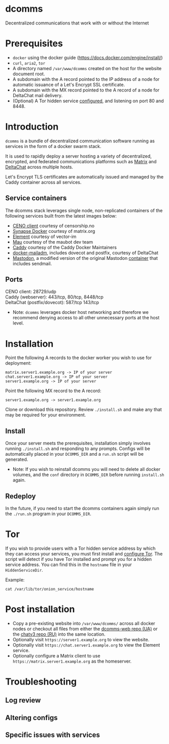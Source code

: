 # dcomms

Decentralized communications that work with or without the Internet 

# Prerequisites
* `docker` using the docker guide (https://docs.docker.com/engine/install/)
* `curl`, `aria2`, `tor`
* A directory named `/var/www/dcomms` created on the host for the website document root.
* A subdomain with the A record pointed to the IP address of a node for automatic issuance of a Let's Encrypt SSL certificate.
* A subdomain with the MX record pointed to the A record of a node for DeltaChat mail delivery.
* (Optional) A Tor hidden service [configured](https://community.torproject.org/onion-services/setup/), and listening on port 80 and 8448.

# Introduction

`dcomms` is a bundle of decentralized communication software running as services in the form of a docker swarm stack.

It is used to rapidly deploy a server hosting a variety of decentralized, encrypted, and federated communications platforms such as [Matrix](https://matrix.org/) and [DeltaChat](https://delta.chat) across multiple hosts.

Let's Encrypt TLS certificates are automatically issued and managed by the Caddy container across all services.

## Service containers

The dcomms stack leverages single node, non-replicated containers of the following services built from the latest images below:

* [CENO client](https://hub.docker.com/r/equalitie/ceno-client) courtesy of censorship.no
* [Synapse Docker](https://hub.docker.com/r/matrixdotorg/synapse/) courtesy of matrix.org
* [Element](https://hub.docker.com/r/vectorim/element-web/) courtesy of vector-im
* [Mau](https://mau.dev/maubot/maubot) courtesy of the maubot dev team
* [Caddy](https://hub.docker.com/_/caddy) courtesy of the Caddy Docker Maintainers
* [docker-mailadm](https://github.com/deltachat/docker-mailadm), includes dovecot and postfix, courtesy of DeltaChat
* [Mastodon](https://hub.docker.com/r/aphick/mastodon-sendmail), a modified version of the original Mastodon [container](https://hub.docker.com/r/tootsuite/mastodon) that includes sendmail.

## Ports

CENO client: 28729/udp \
Caddy (webserver): 443/tcp, 80/tcp, 8448/tcp \
DeltaChat (postfix/dovecot): 587/tcp 143/tcp

* Note: `dcomms` leverages docker host networking and therefore we recommend denying access to all other unnecessary ports at the host level.

# Installation

Point the following A records to the docker worker you wish to use for deployment:
```
matrix.server1.example.org -> IP of your server
chat.server1.example.org -> IP of your server
server1.example.org -> IP of your server
```

Point the following MX record to the A record:
```
server1.example.org -> server1.example.org
```

Clone or download this repository.  Review `./install.sh` and make any that may be required for your environment.


## Install

Once your server meets the prerequisites, installation simply involves running `./install.sh` and responding to any prompts. Configs will be automatically placed in your `DCOMMS_DIR` and a `run.sh` script will be generated.

* Note: If you wish to reinstall dcomms you will need to delete all docker volumes, and the `conf` directory in `DCOMMS_DIR` before running `install.sh` again.

## Redeploy

In the future, if you need to start the dcomms containers again simply run the `./run.sh` program in your `DCOMMS_DIR`.

# Tor

If you wish to provide users with a Tor hidden service address by which they can access your services, you must first install and [configure Tor](https://community.torproject.org/onion-services/setup/). 
The script will detect if you have Tor installed and prompt you for a hidden service address. You can find this in the `hostname` file in your `HiddenServiceDir`.

Example:
```
cat /var/lib/tor/onion_service/hostname
```

# Post installation

* Copy a pre-existing website into `/var/www/dcomms/` across all docker nodes or checkout all files from either the [dcomms-web repo (UA)](https://github.com/censorship-no/dcomms-web) or the [chatv3 repo (RU)](https://github.com/censorship-no/chatv3-web) into the same location.
* Optionally visit `https://server1.example.org` to view the website.
* Optionally visit `https://chat.server1.example.org` to view the Element service.
* Optionally configure a Matrix client to use `https://matrix.server1.example.org` as the homeserver.


# Troubleshooting

## Log review

## Altering configs

## Specific issues with services

